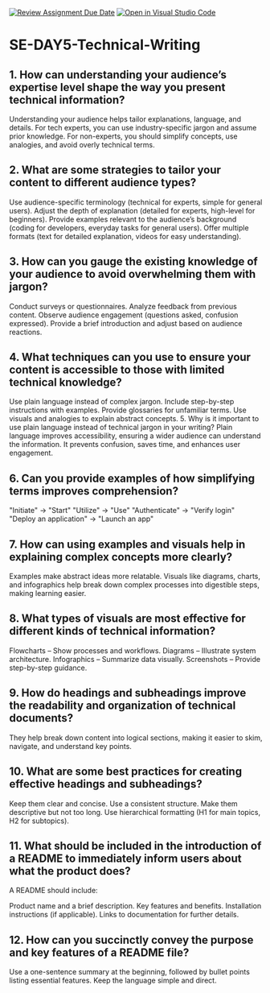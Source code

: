 [![Review Assignment Due Date](https://classroom.github.com/assets/deadline-readme-button-22041afd0340ce965d47ae6ef1cefeee28c7c493a6346c4f15d667ab976d596c.svg)](https://classroom.github.com/a/zsAR-pyY)
[![Open in Visual Studio Code](https://classroom.github.com/assets/open-in-vscode-2e0aaae1b6195c2367325f4f02e2d04e9abb55f0b24a779b69b11b9e10269abc.svg)](https://classroom.github.com/online_ide?assignment_repo_id=18767749&assignment_repo_type=AssignmentRepo)
# SE-DAY5-Technical-Writing
## 1. How can understanding your audience’s expertise level shape the way you present technical information?
Understanding your audience helps tailor explanations, language, and details. For tech experts, you can use industry-specific jargon and assume prior knowledge. For non-experts, you should simplify concepts, use analogies, and avoid overly technical terms.

## 2. What are some strategies to tailor your content to different audience types?
Use audience-specific terminology (technical for experts, simple for general users).
Adjust the depth of explanation (detailed for experts, high-level for beginners).
Provide examples relevant to the audience’s background (coding for developers, everyday tasks for general users).
Offer multiple formats (text for detailed explanation, videos for easy understanding).
## 3. How can you gauge the existing knowledge of your audience to avoid overwhelming them with jargon?
Conduct surveys or questionnaires.
Analyze feedback from previous content.
Observe audience engagement (questions asked, confusion expressed).
Provide a brief introduction and adjust based on audience reactions.
## 4. What techniques can you use to ensure your content is accessible to those with limited technical knowledge?
Use plain language instead of complex jargon.
Include step-by-step instructions with examples.
Provide glossaries for unfamiliar terms.
Use visuals and analogies to explain abstract concepts.
5. Why is it important to use plain language instead of technical jargon in your writing?
Plain language improves accessibility, ensuring a wider audience can understand the information. It prevents confusion, saves time, and enhances user engagement.

## 6. Can you provide examples of how simplifying terms improves comprehension?
"Initiate" → "Start"
"Utilize" → "Use"
"Authenticate" → "Verify login"
"Deploy an application" → "Launch an app"
## 7. How can using examples and visuals help in explaining complex concepts more clearly?
Examples make abstract ideas more relatable. Visuals like diagrams, charts, and infographics help break down complex processes into digestible steps, making learning easier.

## 8. What types of visuals are most effective for different kinds of technical information?
Flowcharts – Show processes and workflows.
Diagrams – Illustrate system architecture.
Infographics – Summarize data visually.
Screenshots – Provide step-by-step guidance.
## 9. How do headings and subheadings improve the readability and organization of technical documents?
They help break down content into logical sections, making it easier to skim, navigate, and understand key points.

## 10. What are some best practices for creating effective headings and subheadings?
Keep them clear and concise.
Use a consistent structure.
Make them descriptive but not too long.
Use hierarchical formatting (H1 for main topics, H2 for subtopics).
## 11. What should be included in the introduction of a README to immediately inform users about what the product does?
A README should include:

Product name and a brief description.
Key features and benefits.
Installation instructions (if applicable).
Links to documentation for further details.
## 12. How can you succinctly convey the purpose and key features of a README file?
Use a one-sentence summary at the beginning, followed by bullet points listing essential features. Keep the language simple and direct.
